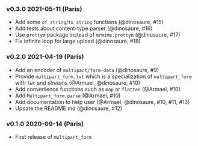 ### v0.3.0 2021-05-11 (Paris)

- Add some `of_string`/`to_string` functions (@dinosaure, #15)
- Add tests about content-type parser (@dinosaure, #16)
- Use `prettym` package instead of `mrmime.prettym` (@dinosaure, #17)
- Fix infinite loop for large upload (@dinosaure, #18)

### v0.2.0 2021-04-19 (Paris)

- Add an encoder of `multipart/form-data` (@dinosaure, #9)
- Provide `multipart_form.lwt` which is a specialization
  of `multipart_form` with `lwt` and _streams_
  (@Armael, @dinosaure, #10)
- Add convenience functions such as `map` or `flatten`
  (@Armael, #10)
- Add `Multipart_form.parse` (@Armael, #10)
- Add documentation to help user (@Armael, @dinosaure, #10, #11, #13)
- Update the README.md (@dinosaure, #12)

### v0.1.0 2020-09-14 (Paris)

- First release of `multipart_form`
